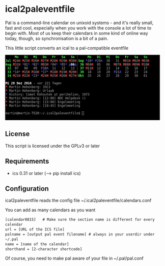 # ical2paleventfile

Pal is a command-line calendar on unixoid systems - and it's really small, fast and cool, especially when you work with the console a lot of time to begin with. Most of us keep their calendars in some kind of online way today, though, so synchronisation is a bit of a pain. 

This little script converts an ical to a pal-compatible eventfile

![Screenshot](documentation/example.png)

## License

This script is licensed under the GPLv3 or later

## Requirements

* ics 0.31 or later (--> pip install ics)

## Configuration

ical2paleventfile reads the config file ~/.ical2paleventfile/calendars.conf

You can add as many calendars as you want

    [calendar0815]   # Make sure the section name is different for every calendar
    url = [URL of the ICS file]
    palname = [output pal event filename] # always in your userdir under ~/.pal
    name = [name of the calendar]
    shorthand = [2-character shortcode]

Of course, you need to make pal aware of your file in ~/.pal/pal.conf
